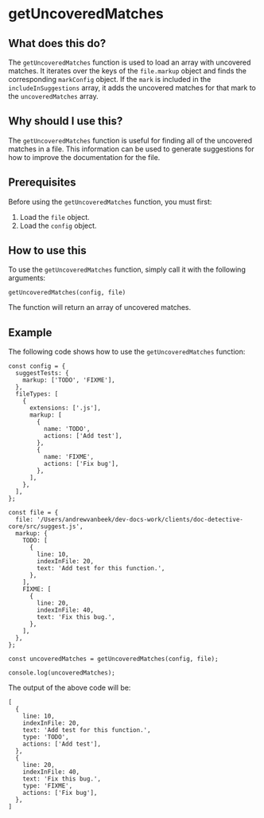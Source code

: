 
  
   # **getUncoveredMatches**

## What does this do?

The `getUncoveredMatches` function is used to load an array with uncovered matches. It iterates over the keys of the `file.markup` object and finds the corresponding `markConfig` object. If the `mark` is included in the `includeInSuggestions` array, it adds the uncovered matches for that mark to the `uncoveredMatches` array.

## Why should I use this?

The `getUncoveredMatches` function is useful for finding all of the uncovered matches in a file. This information can be used to generate suggestions for how to improve the documentation for the file.

## Prerequisites

Before using the `getUncoveredMatches` function, you must first:

1.  Load the `file` object.
2.  Load the `config` object.

## How to use this

To use the `getUncoveredMatches` function, simply call it with the following arguments:

```
getUncoveredMatches(config, file)
```

The function will return an array of uncovered matches.

## Example

The following code shows how to use the `getUncoveredMatches` function:

```
const config = {
  suggestTests: {
    markup: ['TODO', 'FIXME'],
  },
  fileTypes: [
    {
      extensions: ['.js'],
      markup: [
        {
          name: 'TODO',
          actions: ['Add test'],
        },
        {
          name: 'FIXME',
          actions: ['Fix bug'],
        },
      ],
    },
  ],
};

const file = {
  file: '/Users/andrewvanbeek/dev-docs-work/clients/doc-detective-core/src/suggest.js',
  markup: {
    TODO: [
      {
        line: 10,
        indexInFile: 20,
        text: 'Add test for this function.',
      },
    ],
    FIXME: [
      {
        line: 20,
        indexInFile: 40,
        text: 'Fix this bug.',
      },
    ],
  },
};

const uncoveredMatches = getUncoveredMatches(config, file);

console.log(uncoveredMatches);
```

The output of the above code will be:

```
[
  {
    line: 10,
    indexInFile: 20,
    text: 'Add test for this function.',
    type: 'TODO',
    actions: ['Add test'],
  },
  {
    line: 20,
    indexInFile: 40,
    text: 'Fix this bug.',
    type: 'FIXME',
    actions: ['Fix bug'],
  },
]
```
  
  